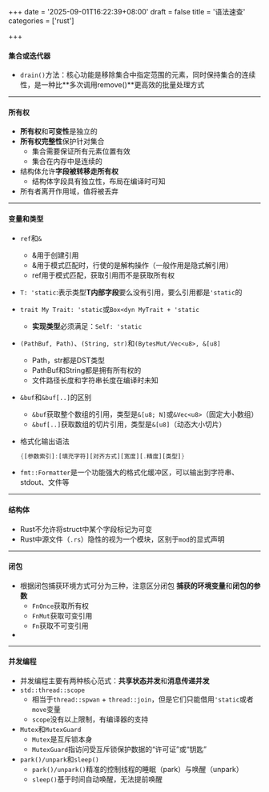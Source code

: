 +++
date = '2025-09-01T16:22:39+08:00'
draft = false
title = '语法速查'
categories = ['rust']

+++

#### 集合或迭代器

* `drain()`方法：核心功能是移除集合中指定范围的元素，同时保持集合的连续性，是一种比**多次调用remove()**更高效的批量处理方式

----------

#### 所有权

* **所有权**和**可变性**是独立的
* **所有权完整性**保护针对集合
  * 集合需要保证所有元素位置有效
  * 集合在内存中是连续的
* 结构体允许**字段被转移走所有权**
  * 结构体字段具有独立性，布局在编译时可知
* 所有者离开作用域，值将被丢弃

-----------

#### 变量和类型

* `ref`和`&`
  * &用于创建引用
  * &用于模式匹配时，行使的是解构操作（一般作用是隐式解引用）
  * ref用于模式匹配，获取引用而不是获取所有权
* `T: 'static`:表示类型**T内部字段**要么没有引用，要么引用都是`'static`的
* `trait My Trait: 'static`或`Box<dyn MyTrait + 'static`
  * **实现类型**必须满足：`Self: 'static`
* `(PathBuf, Path)`、`(String, str)`和`(BytesMut/Vec<u8>, &[u8]`
  * Path，str都是DST类型
  * PathBuf和String都是拥有所有权的
  * 文件路径长度和字符串长度在编译时未知
* `&buf`和`&buf[..]`的区别
  * `&buf`获取整个数组的引用，类型是`&[u8; N]`或`&Vec<u8>`（固定大小数组）
  * `&buf[..]`获取数组的切片引用，类型是`&[u8]`（动态大小切片）
  
* 格式化输出语法
  
  ```rust
  {[参数索引]:[填充字符][对齐方式][宽度][.精度][类型]}
  ```
  
* `fmt::Formatter`是一个功能强大的格式化缓冲区，可以输出到字符串、stdout、文件等

--------

#### 结构体

* Rust不允许将struct中某个字段标记为可变
* Rust中源文件（`.rs`）隐性的视为一个模块，区别于`mod`的显式声明

----------

#### 闭包

* 根据闭包捕获环境方式可分为三种，注意区分闭包 **捕获的环境变量**和**闭包的参数**
  * `FnOnce`获取所有权
  * `FnMut`获取可变引用
  * `Fn`获取不可变引用
* 

-------------

#### 并发编程

* 并发编程主要有两种核心范式：**共享状态并发**和**消息传递并发**
* `std::thread::scope`
  * 相当于`thread::spwan` + `thread::join`，但是它们只能借用`'static`或者`move`变量
  * `scope`没有以上限制，有编译器的支持
* `Mutex`和`MutexGuard`
  * `Mutex`是互斥锁本身
  * `MutexGuard`指访问受互斥锁保护数据的“许可证”或“钥匙”
* `park()/unpark`和`sleep()`
  * `park()/unpark()`精准的控制线程的睡眠（park）与唤醒（unpark）
  * `sleep()`基于时间自动唤醒，无法提前唤醒

